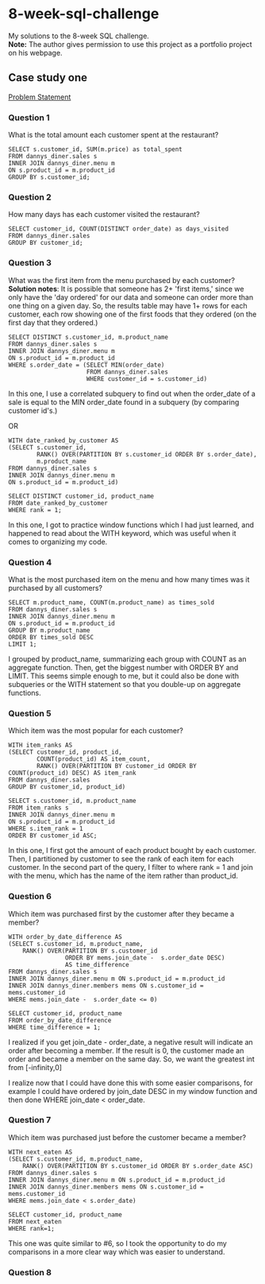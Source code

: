 # 8-week-sql-challenge
My solutions to the 8-week SQL challenge. <br>
**Note:** The author gives permission to use this project as a portfolio project on his webpage. <br>

## Case study one
[Problem Statement](https://8weeksqlchallenge.com/case-study-1/)

### Question 1
What is the total amount each customer spent at the restaurant? <br>
       
```
SELECT s.customer_id, SUM(m.price) as total_spent
FROM dannys_diner.sales s
INNER JOIN dannys_diner.menu m
ON s.product_id = m.product_id
GROUP BY s.customer_id;
```

### Question 2
How many days has each customer visited the restaurant? <br>

```
SELECT customer_id, COUNT(DISTINCT order_date) as days_visited
FROM dannys_diner.sales
GROUP BY customer_id;
```

### Question 3
What was the first item from the menu purchased by each customer? <br>
**Solution notes**: It is possible that someone has 2+ 'first items,' since we only have the 'day ordered'
for our data and someone can order more than one thing on a given day. So, the results table may have 1+ rows for each customer, each row showing one of the first foods that they ordered (on the first day that they ordered.)

```
SELECT DISTINCT s.customer_id, m.product_name
FROM dannys_diner.sales s
INNER JOIN dannys_diner.menu m
ON s.product_id = m.product_id
WHERE s.order_date = (SELECT MIN(order_date)
                      FROM dannys_diner.sales
                      WHERE customer_id = s.customer_id)
```
In this one, I use a correlated subquery to find out when the order_date of a sale is equal to the MIN order_date found in a subquery (by comparing customer id's.)

OR 
```
WITH date_ranked_by_customer AS
(SELECT s.customer_id, 
 		RANK() OVER(PARTITION BY s.customer_id ORDER BY s.order_date),
 		m.product_name
FROM dannys_diner.sales s
INNER JOIN dannys_diner.menu m
ON s.product_id = m.product_id)

SELECT DISTINCT customer_id, product_name
FROM date_ranked_by_customer
WHERE rank = 1;
```
In this one, I got to practice window functions which I had just learned, and happened to read about the WITH keyword, which was useful when it comes to organizing my code.

### Question 4
What is the most purchased item on the menu and how many times was it purchased by all customers? <br>

```
SELECT m.product_name, COUNT(m.product_name) as times_sold
FROM dannys_diner.sales s 
INNER JOIN dannys_diner.menu m
ON s.product_id = m.product_id
GROUP BY m.product_name
ORDER BY times_sold DESC
LIMIT 1;
```

I grouped by product_name, summarizing each group with COUNT as an aggregate function. Then, get the biggest number with ORDER BY and LIMIT. This seems simple enough to me, but it could also be done with subqueries or the WITH statement so that you double-up on aggregate functions.

### Question 5
Which item was the most popular for each customer? <br>

```
WITH item_ranks AS 
(SELECT customer_id, product_id,
		COUNT(product_id) AS item_count,
        RANK() OVER(PARTITION BY customer_id ORDER BY COUNT(product_id) DESC) AS item_rank
FROM dannys_diner.sales
GROUP BY customer_id, product_id)

SELECT s.customer_id, m.product_name
FROM item_ranks s
INNER JOIN dannys_diner.menu m
ON s.product_id = m.product_id
WHERE s.item_rank = 1
ORDER BY customer_id ASC;
```

In this one, I first got the amount of each product bought by each customer. Then, I partitioned by customer to see the rank of each item for each customer. In the second part of the query, I filter to where rank = 1 and join with the menu, which has the name of the item rather than product_id.

### Question 6
Which item was purchased first by the customer after they became a member? <br>

```
WITH order_by_date_difference AS
(SELECT s.customer_id, m.product_name,
	RANK() OVER(PARTITION BY s.customer_id 
                ORDER BY mems.join_date -  s.order_date DESC)
                AS time_difference
FROM dannys_diner.sales s
INNER JOIN dannys_diner.menu m ON s.product_id = m.product_id
INNER JOIN dannys_diner.members mems ON s.customer_id = mems.customer_id
WHERE mems.join_date -  s.order_date <= 0)

SELECT customer_id, product_name
FROM order_by_date_difference
WHERE time_difference = 1;
```

I realized if you get join_date - order_date, a negative result will indicate an order after becoming a member. If the result is 0, the customer made an order and became a member on the same day. So, we want the greatest int from [-infinity,0] 

I realize now that I could have done this with some easier comparisons, for example I could have ordered by join_date DESC in my window function and then done WHERE join_date < order_date.

### Question 7 
Which item was purchased just before the customer became a member? <br>

```
WITH next_eaten AS
(SELECT s.customer_id, m.product_name,
	RANK() OVER(PARTITION BY s.customer_id ORDER BY s.order_date ASC)
FROM dannys_diner.sales s
INNER JOIN dannys_diner.menu m ON s.product_id = m.product_id
INNER JOIN dannys_diner.members mems ON s.customer_id = mems.customer_id
WHERE mems.join_date < s.order_date)

SELECT customer_id, product_name 
FROM next_eaten
WHERE rank=1;
```

This one was quite similar to #6, so I took the opportunity to do my comparisons in a more clear way which was easier to understand.

### Question 8


